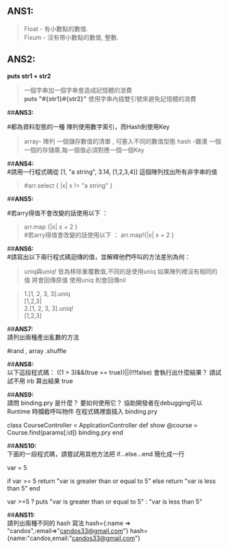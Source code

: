 ## **ANS1:** <br/>
> Float - 有小數點的數值. <br/>
> Fixum - 沒有帶小數點的數值, 整數.

## **ANS2:** <br/>
  **puts str1 + str2**
>一個字串加一個字串會造成記憶體的浪費 <br/> 
  **puts "#{str1}#{str2}"**
>使用字串內插雙引號來避免記憶體的浪費 <br/>

##**ANS3:** <br/>

#都為資料型態的一種 陣列使用數字索引，而Hash則使用Key 
>array- 陣列 一個儲存數值的清單 , 可塞入不同的數值型態 
>hash -雜湊  一個一個的存儲庫,每一個值必須對應一個一個Key <br/>

##**ANS4:** <br/>
#請用一行程式碼從 [1, "a string", 3.14, [1,2,3,4]] 這個陣列找出所有非字串的值 
>#arr.select { |x| x != "a string" } <br/>

##**ANS5:** <br/>

#若arry得值不會改變的話使用以下 ：
>arr.map {|x| x + 2 } <br/>
#若arry得值會改變的話使用以下 ：
>arr.map!{|x| x + 2 } <br/>

##**ANS6:** <br/>
#請寫出以下兩行程式碼迴傳的值，並解釋他們呼叫的方法差別為何：
>uniq與uniq! 皆為移除重覆數值,不同的是使用uniq 如果陣列裡沒有相同的值 將會回傳原值 使用uniq 則會回傳nil <br/>

>1.[1, 2, 3, 3].uniq <br/>
>[1,2,3] <br/>
>2.[1, 2, 3, 3].uniq! <br/>
>[1,2,3] <br/>

##**ANS7:** <br/>
請列出兩種產出亂數的方法

#rand , array .shuffle

##**ANS8:** <br/>
以下這段程式碼：
((1 > 3)&&(true == true))||(!!!false)
會執行出什麼結果？ 請試試不用 irb 算出結果
true

##**ANS9:** <br/>
請問 binding.pry 是什麼？ 要如何使用它？
協助開發者在debugging可以Runtime 時攔截呼叫物件
在程式碼裡面插入 binding.pry

 class CourseController < ApplcationController
  def show
    @course = Course.find(params[:id])
    binding.pry
  end

##**ANS10:** <br/>
下面的一段程式碼，請嘗試用其他方法把 if...else...end 簡化成一行

var = 5

if var >= 5
  return "var is greater than or equal to 5"
else
  return "var is less than 5"
end

var >=5 ? puts "var is greater than or equal to 5" : "var is less than 5"

##**ANS11:** <br/>
請列出兩種不同的 hash 寫法
hash={:name => "candos",:email=>"candos33@gmail.com"}
hash={name:"candos,email:"candos33@gmail.com"}
